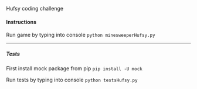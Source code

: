 Hufsy coding challenge

#### Instructions


Run game by typing into console
`python minesweeperHufsy.py` 

---
##### Tests
First install mock package from pip
`pip install -U mock` 

Run tests by typing into console
`python testsHufsy.py` 
